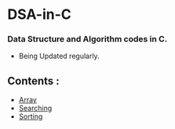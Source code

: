 # DSA-in-C
<h3>Data Structure and Algorithm codes in C.</h3>

* Being Updated regularly.

## Contents :

* [Array](https://github.com/Ankushdas178/DSA-in-C/tree/main/Array)
* [Searching](https://github.com/Ankushdas178/DSA-in-C/tree/main/Searching)
* [Sorting](https://github.com/Ankushdas178/DSA-in-C/tree/main/Sorting)

